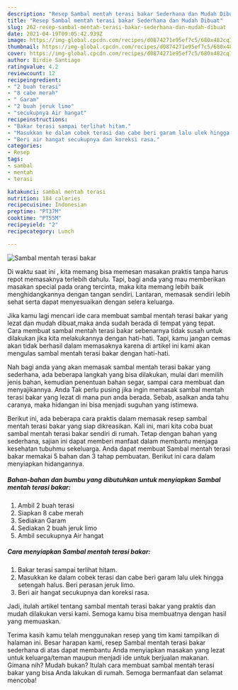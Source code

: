 ```yaml
---
description: "Resep Sambal mentah terasi bakar Sederhana dan Mudah Dibuat"
title: "Resep Sambal mentah terasi bakar Sederhana dan Mudah Dibuat"
slug: 262-resep-sambal-mentah-terasi-bakar-sederhana-dan-mudah-dibuat
date: 2021-04-19T09:05:42.939Z
image: https://img-global.cpcdn.com/recipes/d0874271e95ef7c5/680x482cq70/sambal-mentah-terasi-bakar-foto-resep-utama.jpg
thumbnail: https://img-global.cpcdn.com/recipes/d0874271e95ef7c5/680x482cq70/sambal-mentah-terasi-bakar-foto-resep-utama.jpg
cover: https://img-global.cpcdn.com/recipes/d0874271e95ef7c5/680x482cq70/sambal-mentah-terasi-bakar-foto-resep-utama.jpg
author: Birdie Santiago
ratingvalue: 4.2
reviewcount: 12
recipeingredient:
- "2 buah terasi"
- "8 cabe merah"
- " Garam"
- "2 buah jeruk limo"
- "secukupnya Air hangat"
recipeinstructions:
- "Bakar terasi sampai terlihat hitam."
- "Masukkan ke dalam cobek terasi dan cabe beri garam lalu ulek hingga setengah halus. Beri perasan jeruk limo."
- "Beri air hangat secukupnya dan koreksi rasa."
categories:
- Resep
tags:
- sambal
- mentah
- terasi

katakunci: sambal mentah terasi 
nutrition: 184 calories
recipecuisine: Indonesian
preptime: "PT37M"
cooktime: "PT55M"
recipeyield: "2"
recipecategory: Lunch

---
```



![Sambal mentah terasi bakar](https://img-global.cpcdn.com/recipes/d0874271e95ef7c5/680x482cq70/sambal-mentah-terasi-bakar-foto-resep-utama.jpg)

Di waktu  saat ini , kita memang bisa memesan masakan praktis tanpa harus repot memasaknya terlebih dahulu. Tapi, bagi anda yang mau memberikan masakan special pada orang tercinta, maka kita memang lebih baik menghidangkannya dengan tangan sendiri. Lantaran, memasak sendiri lebih sehat serta dapat menyesuaikan dengan selera keluarga.

Jika kamu lagi mencari ide cara membuat sambal mentah terasi bakar yang lezat dan mudah dibuat,maka anda sudah berada di tempat yang tepat. Cara membuat sambal mentah terasi bakar  sebenarnya tidak susah untuk dilakukan jika kita melakukannya dengan hati-hati. Tapi, kamu jangan cemas akan tidak berhasil dalam memasaknya 
karena di artikel ini kami akan mengulas sambal mentah terasi bakar dengan hati-hati.  



Nah bagi anda yang akan memasak sambal mentah terasi bakar yang sederhana, ada beberapa langkah yang bisa dilakukan, mulai dari memilih jenis bahan, kemudian penentuan bahan segar, sampai cara membuat dan menyajikannya. Anda Tak perlu pusing jika ingin memasak sambal mentah terasi bakar yang lezat di mana pun anda berada. Sebab, asalkan anda  tahu caranya, maka hidangan ini bisa menjadi suguhan yang istimewa.

Berikut ini, ada beberapa cara praktis  dalam memasak resep sambal mentah terasi bakar yang siap dikreasikan. Kali ini, mari kita coba buat sambal mentah terasi bakar sendiri di rumah. Tetap dengan bahan yang sederhana, sajian ini dapat memberi manfaat dalam membantu menjaga kesehatan tubuhmu sekeluarga. Anda dapat membuat Sambal mentah terasi bakar memakai 5 bahan dan 3 tahap pembuatan. Berikut ini cara dalam menyiapkan hidangannya.

<!--inarticleads1-->

##### Bahan-bahan dan bumbu yang dibutuhkan untuk menyiapkan Sambal mentah terasi bakar:

1. Ambil 2 buah terasi
1. Siapkan 8 cabe merah
1. Sediakan  Garam
1. Sediakan 2 buah jeruk limo
1. Ambil secukupnya Air hangat




<!--inarticleads2-->

##### Cara menyiapkan Sambal mentah terasi bakar:

1. Bakar terasi sampai terlihat hitam.
1. Masukkan ke dalam cobek terasi dan cabe beri garam lalu ulek hingga setengah halus. Beri perasan jeruk limo.
1. Beri air hangat secukupnya dan koreksi rasa.




Jadi, itulah artikel tentang  sambal mentah terasi bakar  yang praktis dan mudah dilakukan versi kami. Semoga kamu bisa membuatnya dengan hasil yang memuaskan. 

Terima kasih kamu telah menggunakan resep yang tim kami tampilkan di halaman ini. Besar harapan kami, resep  Sambal mentah terasi bakar sederhana di atas dapat membantu Anda menyiapkan masakan yang lezat untuk keluarga/teman maupun menjadi ide untuk berjualan makanan. Gimana nih? Mudah bukan? Itulah cara membuat sambal mentah terasi bakar yang bisa Anda lakukan di rumah. Semoga bermanfaat dan selamat mencoba!

